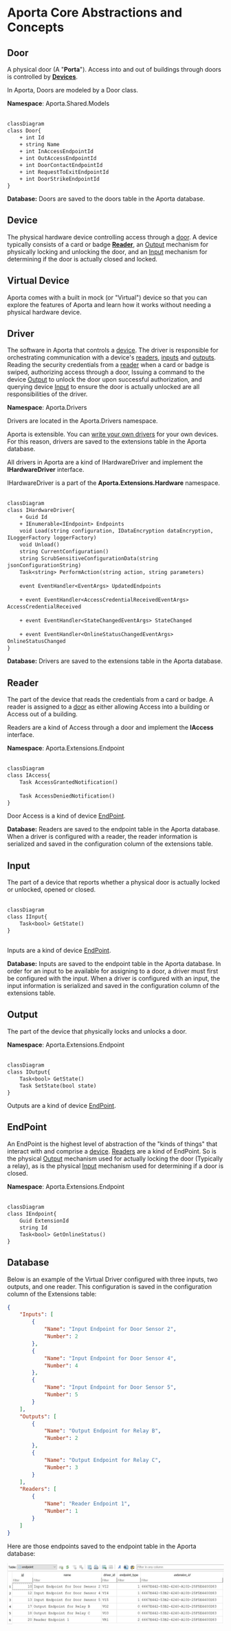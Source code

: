 # Aporta Core Abstractions and Concepts

## Door
A physical door (A "**Porta**"). Access into and out of buildings through doors is controlled by **[Devices](#device)**.

In Aporta, Doors are modeled by a Door class.

**Namespace**: Aporta.Shared.Models

```mermaid

classDiagram
class Door{
    + int Id
    + string Name 
    + int InAccessEndpointId 
    + int OutAccessEndpointId 
    + int DoorContactEndpointId 
    + int RequestToExitEndpointId 
    + int DoorStrikeEndpointId 
}

```

**Database:** Doors are saved to the doors table in the Aporta database.

## Device
The physical hardware device controlling access through a [door](#door). A device typically consists of a card or badge **[Reader](#reader)**, an [Output](#output) mechanism for physically locking and unlocking the door, and an [Input](#input) mechanism for determining if the door is actually closed and locked.

## Virtual Device
Aporta comes with a built in mock (or "Virtual") device so that you can explore the features of Aporta and learn how it works without needing a physical hardware device. 

## Driver
The software in Aporta that controls a [device](#device). The driver is responsible for orchestrating communication with a device's [readers](#reader), [inputs](#input) and [outputs](#output). Reading the security credentials from a [reader](#reader) when a card or badge is swiped, authorizing access through a door, Issuing a command to the device [Output](#output) to unlock the door upon successful authorization, and querying device [Input](#input) to ensure the door is actually unlocked are all responsibilities of the driver.

**Namespace**: Aporta.Drivers

Drivers are located in the Aporta.Drivers namespace.

Aporta is extensible. You can [write your own drivers](HowToCreateADriver.md) for your own devices. For this reason, drivers are saved to the extensions table in the Aporta database.

All drivers in Aporta are a kind of IHardwareDriver and implement the **IHardwareDriver** interface.

IHardwareDriver is a part of the **Aporta.Extensions.Hardware** namespace.

```mermaid

classDiagram
class IHardwareDriver{
    + Guid Id
    + IEnumerable<IEndpoint> Endpoints
    void Load(string configuration, IDataEncryption dataEncryption, ILoggerFactory loggerFactory)
    void Unload()
    string CurrentConfiguration()
    string ScrubSensitiveConfigurationData(string jsonConfigurationString)
    Task<string> PerformAction(string action, string parameters)
        
    event EventHandler<EventArgs> UpdatedEndpoints
        
    + event EventHandler<AccessCredentialReceivedEventArgs> AccessCredentialReceived

    + event EventHandler<StateChangedEventArgs> StateChanged

    + event EventHandler<OnlineStatusChangedEventArgs> OnlineStatusChanged
}

```

**Database:** Drivers are saved to the extensions table in the Aporta database.

## Reader
The part of the device that reads the credentials from a card or badge. A reader is assigned to a [door](#door) as either allowing Access into a building or Access out of a building.

Readers are a kind of Access through a door and implement the **IAccess** interface.

**Namespace**: Aporta.Extensions.Endpoint

```mermaid

classDiagram
class IAccess{
    Task AccessGrantedNotification()
    
    Task AccessDeniedNotification()
}

```

Door Access is a kind of device [EndPoint](#endpoint).

**Database:** Readers are saved to the endpoint table in the Aporta database. When a driver is configured with a reader, the reader information is serialized and saved in the configuration column of the extensions table.


## Input

The part of a device that reports whether a physical door is actually locked or unlocked, opened or closed.

```mermaid

classDiagram
class IInput{
    Task<bool> GetState()
}


```

Inputs are a kind of device [EndPoint](#endpoint).

**Database:** Inputs are saved to the endpoint table in the Aporta database. In order for an input to be available for assigning to a door, a driver must first be configured with the input. When a driver is configured with an input, the input information is serialized and saved in the configuration column of the extensions table.


## Output

The part of the device that physically locks and unlocks a door.

**Namespace**: Aporta.Extensions.Endpoint

```mermaid

classDiagram
class IOutput{
    Task<bool> GetState()
    Task SetState(bool state)
}

```

Outputs are a kind of device [EndPoint](#endpoint).

## EndPoint

An EndPoint is the highest level of abstraction of the "kinds of things" that interact with and comprise a [device](#device).
[Readers](#reader) are a kind of EndPoint. So is the physical [Output]() mechanism used for actually locking the door (Typically a relay), as is the physical [Input](#input) mechanism used for determining if a door is closed.

**Namespace**: Aporta.Extensions.Endpoint

```mermaid

classDiagram
class IEndpoint{
    Guid ExtensionId
    string Id
    Task<bool> GetOnlineStatus()
}

```

## Database

Below is an example of the Virtual Driver configured with three inputs, two outputs, and one reader. This configuration is saved in the configuration column of the Extensions table:
```json
{
    "Inputs": [
        {
            "Name": "Input Endpoint for Door Sensor 2",
            "Number": 2
        },
        {
            "Name": "Input Endpoint for Door Sensor 4",
            "Number": 4
        },
        {
            "Name": "Input Endpoint for Door Sensor 5",
            "Number": 5
        }
    ],
    "Outputs": [
        {
            "Name": "Output Endpoint for Relay B",
            "Number": 2
        },
        {
            "Name": "Output Endpoint for Relay C",
            "Number": 3
        }
    ],
    "Readers": [
        {
            "Name": "Reader Endpoint 1",
            "Number": 1
        }
    ]
}
```

Here are those endpoints saved to the endpoint table in the Aporta database:

![End Point Table Records](images/EndPointTableRecords.jpg)
